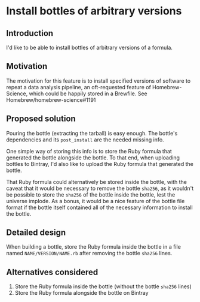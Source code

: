 # Install bottles of arbitrary versions

## Introduction
I'd like to be able to install bottles of arbitrary versions of a formula.

## Motivation
The motivation for this feature is to install specified versions of software to repeat a data analysis pipeline, an oft-requested feature of Homebrew-Science, which could be happily stored in a Brewfile. See Homebrew/homebrew-science#1191

## Proposed solution
Pouring the bottle (extracting the tarball) is easy enough. The bottle's dependencies and its `post_install` are the needed missing info.

One simple way of storing this info is to store the Ruby formula that generated the bottle alongside the bottle. To that end, when uploading bottles to Bintray, I'd also like to upload the Ruby formula that generated the bottle.

That Ruby formula could alternatively be stored inside the bottle, with the caveat that it would be necessary to remove the bottle `sha256`, as it wouldn't be possible to store the `sha256` of the bottle inside the bottle, lest the universe implode. As a bonus, it would be a nice feature of the bottle file format if the bottle itself contained all of the necessary information to install the bottle.

## Detailed design
When building a bottle, store the Ruby formula inside the bottle in a file named `NAME/VERSION/NAME.rb` after removing the bottle `sha256` lines.

## Alternatives considered
1. Store the Ruby formula inside the bottle (without the bottle `sha256` lines)
2. Store the Ruby formula alongside the bottle on Bintray
